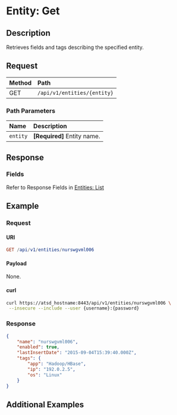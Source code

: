 # Entity: Get

## Description

Retrieves fields and tags describing the specified entity.

## Request

| **Method** | **Path** |
|:---|:---|
| GET | `/api/v1/entities/{entity}` |

### Path Parameters

| **Name** | **Description** |
|:---|:---|
| `entity` | **[Required]** Entity name. |

## Response

### Fields

Refer to Response Fields in [Entities: List](list.md#fields)

## Example

### Request

#### URI

```elm
GET /api/v1/entities/nurswgvml006
```

#### Payload

None.

#### curl

```bash
curl https://atsd_hostname:8443/api/v1/entities/nurswgvml006 \
 --insecure --include --user {username}:{password}
```

### Response

```json
{
    "name": "nurswgvml006",
    "enabled": true,
    "lastInsertDate": "2015-09-04T15:39:40.000Z",
    "tags": {
        "app": "Hadoop/HBase",
        "ip": "192.0.2.5",
        "os": "Linux"
    }
}
```

## Additional Examples
